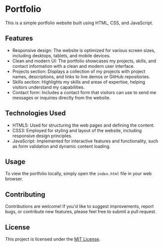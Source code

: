 # Portfolio

This is a simple portfolio website built using HTML, CSS, and JavaScript.





## Features

- Responsive design: The website is optimized for various screen sizes, including desktops, tablets, and mobile devices.
- Clean and modern UI: The portfolio showcases my projects, skills, and contact information with a clean and modern user interface.
- Projects section: Displays a collection of my projects with project names, descriptions, and links to live demos or GitHub repositories.
- Skills section: Highlights my skills and areas of expertise, helping visitors understand my capabilities.
- Contact form: Includes a contact form that visitors can use to send me messages or inquiries directly from the website.

## Technologies Used

- HTML5: Used for structuring the web pages and defining the content.
- CSS3: Employed for styling and layout of the website, including responsive design principles.
- JavaScript: Implemented for interactive features and functionality, such as form validation and dynamic content loading.

## Usage

To view the portfolio locally, simply open the `index.html` file in your web browser.

## Contributing

Contributions are welcome! If you'd like to suggest improvements, report bugs, or contribute new features, please feel free to submit a pull request.

## License

This project is licensed under the [MIT License](LICENSE).
